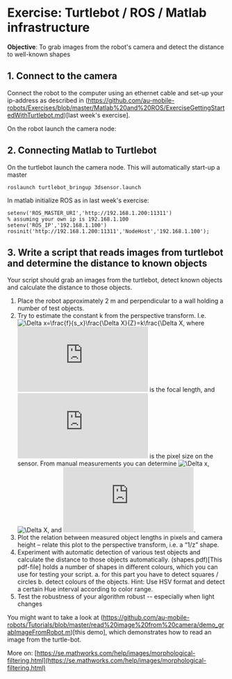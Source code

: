 # Exercise: Turtlebot / ROS / Matlab infrastructure

**Objective**: To grab images from the robot's camera and detect the distance to well-known shapes


## 1. Connect to the camera
Connect the robot to the computer using an ethernet cable and set-up your ip-address as described in (https://github.com/au-mobile-robots/Exercises/blob/master/Matlab%20and%20ROS/ExerciseGettingStartedWithTurtlebot.md)[last week's exercise].

On the robot launch the camera node:



## 2. Connecting Matlab to Turtlebot
On the turtlebot launch the camera node. This will automatically start-up a master
```
roslaunch turtlebot_bringup 3dsensor.launch
```

In matlab initialize ROS as in last week's exercise:
```
setenv('ROS_MASTER_URI','http://192.168.1.200:11311')
% assuming your own ip is 192.168.1.100
setenv('ROS_IP','192.168.1.100')
rosinit('http://192.168.1.200:11311','NodeHost','192.168.1.100');
```

## 3. Write a script that reads images from turtlebot and determine the distance to known objects


Your script should grab an images from the turtlebot, detect known objects and calculate the distance to those objects. 

1. Place the robot approximately 2 m and perpendicular to a wall holding a number of test objects.
2. Try to estimate the constant k from the perspective transform. I.e. ![\Delta x=\frac{f}{s_x}\frac{\Delta X}{Z}=k\frac{\Delta X](https://latex.codecogs.com/svg.latex?\Large&space;\Delta%20x=\frac{f}{s_x}\frac{\Delta%20X}{Z}=k\frac{\Delta%20X}{Z}), where ![f](https://latex.codecogs.com/svg.latex?f) is the focal length, and ![s](https://latex.codecogs.com/svg.latex?s_x) is the pixel size on the sensor. From manual measurements you can determine ![\Delta x](https://latex.codecogs.com/svg.latex?\Delta%20x), ![\Delta X](https://latex.codecogs.com/svg.latex?\Delta%20X), and ![Z](https://latex.codecogs.com/svg.latex?Z).
3. Plot the relation between measured object lengths in pixels and camera height – relate this plot to the perspective transform, i.e. a “1/z” shape.
4. Experiment with automatic detection of various test objects and calculate the distance to those objects automatically. (shapes.pdf)[This pdf-file] holds a number of shapes in different colours, which you can use for testing your script. 
	a. for this part you have to detect squares / circles
	b. detect colours of the objects. Hint: Use HSV format and detect a certain Hue interval according to color range.
5. Test the robustness of your algorithm robust -- especially when light changes


You might want to take a look at (https://github.com/au-mobile-robots/Tutorials/blob/master/read%20image%20from%20camera/demo_grabImageFromRobot.m)[this demo], which demonstrates how to read an image from the turtle-bot.

More on: [https://se.mathworks.com/help/images/morphological-filtering.html](https://se.mathworks.com/help/images/morphological-filtering.html)
